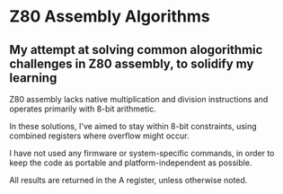 # Z80 Assembly Algorithms

## My attempt at solving common alogorithmic challenges in Z80 assembly, to solidify my learning

Z80 assembly lacks native multiplication and division instructions and operates primarily with 8-bit arithmetic.

In these solutions, I've aimed to stay within 8-bit constraints, using combined registers where overflow might occur.

I have not used any firmware or system-specific commands, in order to keep the code as portable and platform-independent as possible.

All results are returned in the A register, unless otherwise noted.
